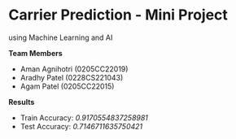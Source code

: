 # Carrier Prediction - Mini Project
using Machine Learning and AI

**Team Members**
- Aman Agnihotri (0205CC22019)
- Aradhy Patel (0228CS221043)
- Agam Patel (0205CC22015)

**Results**
 - Train Accuracy: *0.9170554837258981*
 - Test Accuracy: *0.7146711635750421*
